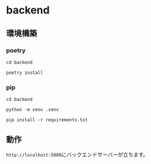 # backend

## 環境構築

### poetry

```
cd backend
```

```
poetry install
```

### pip

```
cd backend
```

```
python -m venv .venv
```

```
pip install -r requirements.txt
```

## 動作

`http://localhost:5000`にバックエンドサーバーが立ちます。
